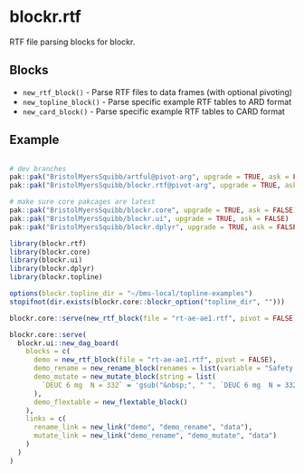 # blockr.rtf

RTF file parsing blocks for blockr.

## Blocks

- `new_rtf_block()` - Parse RTF files to data frames (with optional pivoting)
- `new_topline_block()` - Parse specific example RTF tables to ARD format
- `new_card_block()` - Parse specific example RTF tables to CARD format

## Example

```r

# dev branches
pak::pak("BristolMyersSquibb/artful@pivot-arg", upgrade = TRUE, ask = FALSE)
pak::pak("BristolMyersSquibb/blockr.rtf@pivot-arg", upgrade = TRUE, ask = FALSE)

# make sure core pakcages are latest
pak::pak("BristolMyersSquibb/blockr.core", upgrade = TRUE, ask = FALSE)
pak::pak("BristolMyersSquibb/blockr.ui", upgrade = TRUE, ask = FALSE)
pak::pak("BristolMyersSquibb/blockr.dplyr", upgrade = TRUE, ask = FALSE)

library(blockr.rtf)
library(blockr.core)
library(blockr.ui)
library(blockr.dplyr)
library(blockr.topline)

options(blockr.topline_dir = "~/bms-local/topline-examples")
stopifnot(dir.exists(blockr.core::blockr_option("topline_dir", "")))

blockr.core::serve(new_rtf_block(file = "rt-ae-ae1.rtf", pivot = FALSE))

blockr.core::serve(
  blockr.ui::new_dag_board(
    blocks = c(
      demo = new_rtf_block(file = "rt-ae-ae1.rtf", pivot = FALSE),
      demo_rename = new_rename_block(renames = list(variable = "Safety Parameter n(%)")),
      demo_mutate = new_mutate_block(string = list(
        `DEUC 6 mg  N = 332` = 'gsub("&nbsp;", " ", `DEUC 6 mg  N = 332`)')
      ),
      demo_flextable = new_flextable_block()
    ),
    links = c(
      rename_link = new_link("demo", "demo_rename", "data"),
      mutate_link = new_link("demo_rename", "demo_mutate", "data")
    )
  )
)


```